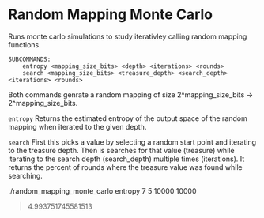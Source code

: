 # Random Mapping Monte Carlo

Runs monte carlo simulations to study iterativley calling random mapping functions.

```
SUBCOMMANDS:
    entropy <mapping_size_bits> <depth> <iterations> <rounds>
    search <mapping_size_bits> <treasure_depth> <search_depth> <iterations> <rounds>
```

Both commands genrate a random mapping of size 2^mapping_size_bits -> 2^mapping_size_bits. 

`entropy` Returns the estimated entropy of the output space of the random mapping when iterated to the given depth.

`search` First this picks a value by selecting a random start point and iterating to the treasure depth. Then is searches for that value (treasure) while iterating to the search depth (search_depth) multiple times (iterations). It returns the percent of rounds where the treasure value was found while searching.

./random_mapping_monte_carlo entropy 7 5 10000 10000
> 4.993751745581513